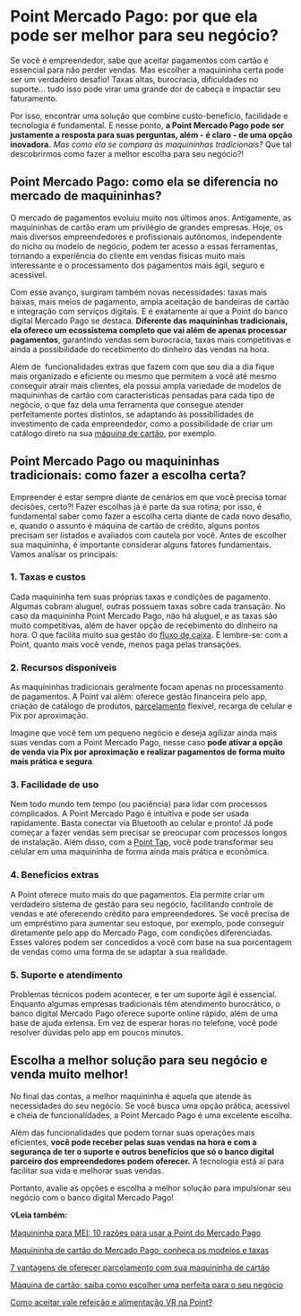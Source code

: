 # Point Mercado Pago: por que ela pode ser melhor para seu negócio?

Se você é empreendedor, sabe que aceitar pagamentos com cartão é essencial para não perder vendas. Mas escolher a maquininha certa pode ser um verdadeiro desafio! Taxas altas, burocracia, dificuldades no suporte... tudo isso pode virar uma grande dor de cabeça e impactar seu faturamento.

Por isso, encontrar uma solução que combine custo-benefício, facilidade e tecnologia é fundamental. E nesse ponto, **a Point Mercado Pago pode ser justamente a resposta para suas perguntas, além - é claro - de uma opção inovadora.** *Mas como ela se compara às maquininhas tradicionais?* Que tal descobrirmos como fazer a melhor escolha para seu negócio?!

## **Point Mercado Pago: como ela se diferencia no mercado de maquininhas?**

O mercado de pagamentos evoluiu muito nos últimos anos. Antigamente, as maquininhas de cartão eram um privilégio de grandes empresas. Hoje, os mais diversos empreendedores e profissionais autônomos, independente do nicho ou modelo de negócio, podem ter acesso a essas ferramentas, tornando a experiência do cliente em vendas físicas muito mais interessante e o processamento dos pagamentos mais ágil, seguro e acessível.

Com esse avanço, surgiram também novas necessidades: taxas mais baixas, mais meios de pagamento, ampla aceitação de bandeiras de cartão e integração com serviços digitais. E é exatamente aí que a Point do banco digital Mercado Pago se destaca. **Diferente das maquininhas tradicionais, ela oferece um ecossistema completo que vai além de apenas processar pagamentos**, garantindo vendas sem burocracia, taxas mais competitivas e ainda a possibilidade do recebimento do dinheiro das vendas na hora.

Além de  funcionalidades extras que fazem com que seu dia a dia fique mais organizado e eficiente ou mesmo que permitem a você até mesmo conseguir atrair mais clientes, ela possui ampla variedade de modelos de maquininhas de cartão com características pensadas para cada tipo de negócio, o que faz dela uma ferramenta que consegue atender perfeitamente portes distintos, se adaptando às possibilidades de investimento de cada empreendedor, como a possibilidade de criar um catálogo direto na sua [máquina de cartão](https://meubolso.mercadopago.com.br/duvidas-principais-sobre-maquina-de-cartao), por exemplo.

## **Point Mercado Pago ou maquininhas tradicionais: como fazer a escolha certa?**

Empreender é estar sempre diante de cenários em que você precisa tomar decisões, certo?! Fazer escolhas já é parte da sua rotina; por isso, é fundamental saber como fazer a escolha certa diante de cada novo desafio, e, quando o assunto é máquina de cartão de crédito, alguns pontos precisam ser listados e avaliados com cautela por você. Antes de escolher sua maquininha, é importante considerar alguns fatores fundamentais. Vamos analisar os principais:

### **1. Taxas e custos**

Cada maquininha tem suas próprias taxas e condições de pagamento. Algumas cobram aluguel, outras possuem taxas sobre cada transação. No caso da maquininha Point Mercado Pago, não há aluguel, e as taxas são muito competitivas, além de haver opção de recebimento do dinheiro na hora. O que facilita muito sua gestão do [fluxo de caixa](https://meubolso.mercadopago.com.br/fluxo-de-caixa-parcelamento-point-mercado-pago). E lembre-se: com a Point, quanto mais você vende, menos paga pelas transações.

### **2. Recursos disponíveis**

As maquininhas tradicionais geralmente focam apenas no processamento de pagamentos. A Point vai além: oferece gestão financeira pelo app, criação de catálogo de produtos, [parcelamento](https://meubolso.mercadopago.com.br/parcelamento-com-sua-maquininha-de-cartao) flexível, recarga de celular e Pix por aproximação.

Imagine que você tem um pequeno negócio e deseja agilizar ainda mais suas vendas com a Point Mercado Pago, nesse caso **pode ativar a opção de venda via Pix por aproximação e realizar pagamentos de forma muito mais prática e segura**.

### **3. Facilidade de uso**

Nem todo mundo tem tempo (ou paciência) para lidar com processos complicados. A Point Mercado Pago é intuitiva e pode ser usada rapidamente. Basta conectar via Bluetooth ao celular e pronto! Já pode começar a fazer vendas sem precisar se preocupar com processos longos de instalação. Além disso, com a [Point Tap](https://meubolso.mercadopago.com.br/como-configurar-point-tap-em-minutos), você pode transformar seu celular em uma maquininha de forma ainda mais prática e econômica.

### **4. Benefícios extras**

A Point oferece muito mais do que pagamentos. Ela permite criar um verdadeiro sistema de gestão para seu negócio, facilitando controle de vendas e até oferecendo crédito para empreendedores. Se você precisa de um empréstimo para aumentar seu estoque, por exemplo, pode conseguir diretamente pelo app do Mercado Pago, com condições diferenciadas. Esses valores podem ser concedidos a você com base na sua porcentagem de vendas como uma forma de se adaptar à sua realidade.

### **5. Suporte e atendimento**

Problemas técnicos podem acontecer, e ter um suporte ágil é essencial. Enquanto algumas empresas tradicionais têm atendimento burocrático, o banco digital Mercado Pago oferece suporte online rápido, além de uma base de ajuda extensa. Em vez de esperar horas no telefone, você pode resolver dúvidas pelo app em poucos minutos.

## **Escolha a melhor solução para seu negócio e venda muito melhor!**

No final das contas, a melhor maquininha é aquela que atende às necessidades do seu negócio. Se você busca uma opção prática, acessível e cheia de funcionalidades, a Point Mercado Pago é uma excelente escolha.

Além das funcionalidades que podem tornar suas operações mais eficientes, **você pode receber pelas suas vendas na hora e com a segurança de ter o suporte e outros benefícios que só o banco digital parceiro dos empreendedores podem oferecer.** A tecnologia está aí para facilitar sua vida e melhorar suas vendas.

Portanto, avalie as opções e escolha a melhor solução para impulsionar seu negócio com o banco digital Mercado Pago!

**💡Leia também:**

[Maquininha para MEI: 10 razões para usar a Point do Mercado Pago](https://meubolso.mercadopago.com.br/maquininha-para-mei-10-razoes-para-usar-a-point-do-mercado-pago)

[Maquininha de cartão do Mercado Pago: conheça os modelos e taxas](https://meubolso.mercadopago.com.br/maquininha-de-cartao-do-mercado-pago)

[7 vantagens de oferecer parcelamento com sua maquininha de cartão](https://meubolso.mercadopago.com.br/parcelamento-com-sua-maquininha-de-cartao)

[Máquina de cartão: saiba como escolher uma perfeita para o seu negócio](https://meubolso.mercadopago.com.br/maquina-cartao-saiba-escolher)

[Como aceitar vale refeição e alimentação VR na Point?](https://meubolso.mercadopago.com.br/como-aceitar-vale-refeicao-vr-na-point)